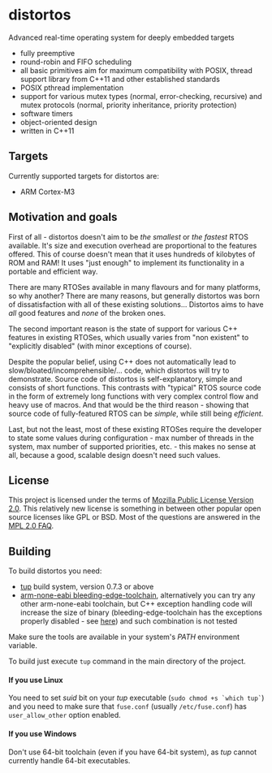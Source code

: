 distortos
=========

Advanced real-time operating system for deeply embedded targets

- fully preemptive
- round-robin and FIFO scheduling
- all basic primitives aim for maximum compatibility with POSIX, thread support library from C++11 and other established
standards
- POSIX pthread implementation
- support for various mutex types (normal, error-checking, recursive) and mutex protocols (normal, priority inheritance,
  priority protection) 
- software timers
- object-oriented design
- written in C++11

Targets
-------

Currently supported targets for distortos are:

- ARM Cortex-M3

Motivation and goals
--------------------

First of all - distortos doesn't aim to be *the smallest* or *the fastest* RTOS available. It's size and execution
overhead are proportional to the features offered. This of course doesn't mean that it uses hundreds of kilobytes of ROM
and RAM! It uses "just enough" to implement its functionality in a portable and efficient way.

There are many RTOSes available in many flavours and for many platforms, so why another? There are many reasons, but
generally distortos was born of dissatisfaction with all of these existing solutions... Distortos aims to have *all*
good features and *none* of the broken ones.

The second important reason is the state of support for various C++ features in existing RTOSes, which usually varies
from "non existent" to "explicitly disabled" (with minor exceptions of course).

Despite the popular belief, using C++ does not automatically lead to slow/bloated/incomprehensible/... code, which
distortos will try to demonstrate. Source code of distortos is self-explanatory, simple and consists of short functions.
This contrasts with "typical" RTOS source code in the form of extremely long functions with very complex control flow
and heavy use of macros. And that would be the third reason - showing that source code of fully-featured RTOS can be
*simple*, while still being *efficient*.

Last, but not the least, most of these existing RTOSes require the developer to state some values during configuration -
max number of threads in the system, max number of supported priorities, etc. - this makes no sense at all, because a
good, scalable design doesn't need such values.

License
-------

This project is licensed under the terms of [Mozilla Public License Version 2.0](https://www.mozilla.org/MPL/2.0/). This
relatively new license is something in between other popular open source licenses like GPL or BSD. Most of the questions
are answered in the [MPL 2.0 FAQ](https://www.mozilla.org/MPL/2.0/FAQ.html).

Building
--------

To build distortos you need:
- [tup](http://gittup.org/tup/) build system, version 0.7.3 or above
- [arm-none-eabi bleeding-edge-toolchain](https://sourceforge.net/projects/bleeding-edge/), alternatively you can try
  any other arm-none-eabi toolchain, but C++ exception handling code will increase the size of binary
  (bleeding-edge-toolchain has the exceptions properly disabled - see
  [here](http://www.freddiechopin.info/en/articles/35-arm/87-bleeding-edge-toolchain-o-co-chodzi)) and such combination
  is not tested

Make sure the tools are available in your system's *PATH* environment variable.

To build just execute `tup` command in the main directory of the project.

#### If you use Linux

You need to set *suid* bit on your *tup* executable (`` sudo chmod +s `which tup` ``) and you need to make sure that
`fuse.conf` (usually `/etc/fuse.conf`) has `user_allow_other` option enabled.

#### If you use Windows

Don't use 64-bit toolchain (even if you have 64-bit system), as *tup* cannot currently handle 64-bit executables.
